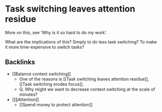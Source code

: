 # Task switching leaves attention residue
More on this, see 'Why is it so hard to do my work'. 

What are the implications of this? Simply to do less task switching? To make it more time-expensive to switch tasks?

## Backlinks
* [[Balance context switching]]
	* One of the reasons is [[Task switching leaves attention residue]], [[Task switching erodes focus]].
	* Q. Why might we want to decrease context switching at the scale of minutes?
* [[§Attention]]
	* [[Spend money to protect attention]]

<!-- #p3 -->

<!-- {BearID:11B259F2-7EFB-4243-9A8F-8E9DE74ED7F1-738-000000E354134A2C} -->
